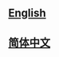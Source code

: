 ## <a href='https://mmediting.readthedocs.io/en/1.x/'>English</a>

## <a href='https://mmediting.readthedocs.io/zh_CN/1.x/'>简体中文</a>
